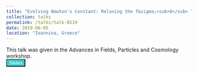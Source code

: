 ```yaml
---
title: "Evolving Newton's Constant: Relaxing the f&sigma;<sub>8</sub> Tension. Implications for Modified Gravity Theories"
collection: talks
permalink: /talks/talk-BS19
date: 2019-06-05
location: "Ioannina, Greece"
---
```


This talk was given in the Advances in Fields, Particles and Cosmology workshop.<br>
<button style="background-color:#33CCCC; color:white" onclick="location.href='http://www.dropbox.com/s/pq43m82cfwaqeei/BS19_LK.pdf?dl=0'" type="button"> Slides </button>
